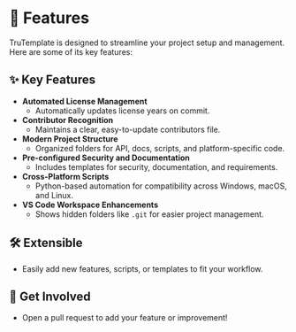 # 🚀 Features

TruTemplate is designed to streamline your project setup and management. Here are some of its key features:

## ✨ Key Features

- **Automated License Management**
  - Automatically updates license years on commit.
- **Contributor Recognition**
  - Maintains a clear, easy-to-update contributors file.
- **Modern Project Structure**
  - Organized folders for API, docs, scripts, and platform-specific code.
- **Pre-configured Security and Documentation**
  - Includes templates for security, documentation, and requirements.
- **Cross-Platform Scripts**
  - Python-based automation for compatibility across Windows, macOS, and Linux.
- **VS Code Workspace Enhancements**
  - Shows hidden folders like `.git` for easier project management.

## 🛠️ Extensible
- Easily add new features, scripts, or templates to fit your workflow.

## 📢 Get Involved
- Open a pull request to add your feature or improvement!

